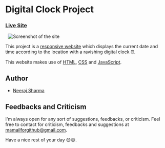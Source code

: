 # Digital Clock Project

### [Live Site](https://neerajlosersharma.github.io/DigitalClockProject/)

&nbsp;
![Screenshot of the site]()

This project is a [responsive website](https://en.wikipedia.org/wiki/Responsive_web_design) which displays the current date and time according to the location with a ravishing digital clock ⏰.

This website makes use of [HTML](https://en.wikipedia.org/wiki/HTML), [CSS](https://en.wikipedia.org/wiki/CSS) and [JavaScript](https://en.wikipedia.org/wiki/JavaScript).

## Author

- [Neeraj Sharma](https://github.com/NeerajLoserSharma)

## Feedbacks and Criticism

I'm always open for any sort of suggestions, feedbacks, or criticism. Feel free to contact for criticism, feedbacks and suggestions at mamailforgithub@gmail.com.

Have a nice rest of your day 😊😊.
